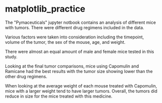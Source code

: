 # matplotlib_practice

The "Pymaceuticals" jupyter notbook contains an analysis of different mice with tumors. There were different drug regimens included in the data. 

Various factors were taken into consideration including the timepoint, volume of the tumor, the sex of the mouse, age, and weight.

There were almost an equal amount of male and female mice tested in this study.

Looking at the final tumor comparisons, mice using Capomulin and Ramicane had the best results with the tumor size showing lower than the other drug regimens.

When looking at the average weight of each mouse treated with Capomulin, mice with a larger weight tend to have larger tumors. Overall, the tumors did reduce in size for the mice treated with this medicine.

